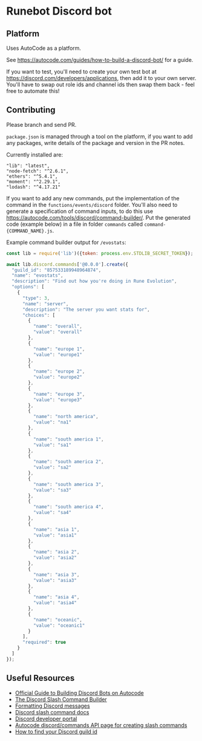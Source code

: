 # Runebot Discord bot

## Platform

Uses AutoCode as a platform.

See https://autocode.com/guides/how-to-build-a-discord-bot/ for a guide.

If you want to test, you'll need to create your own test bot at https://discord.com/developers/applications, then add it to your own server. You'll have to swap out role ids and channel ids then swap them back - feel free to automate this!

## Contributing

Please branch and send PR.

`package.json` is managed through a tool on the platform, if you want to add any packages, write details of the package and version in the PR notes.

Currently installed are:

```
"lib": "latest",
"node-fetch": "^2.6.1",
"ethers": "^5.4.1",
"moment": "^2.29.1",
"lodash": "^4.17.21"
```

If you want to add any new commands, put the implementation of the command in the `functions/events/discord` folder. You'll also need to generate a specification of command inputs, to do this use https://autocode.com/tools/discord/command-builder/. Put the generated code (example below) in a file in folder `commands` called `command-{COMMAND_NAME}.js`.

Example command builder output for `/evostats`:

```js
const lib = require('lib')({token: process.env.STDLIB_SECRET_TOKEN});

await lib.discord.commands['@0.0.0'].create({
  "guild_id": "857533189948964874",
  "name": "evostats",
  "description": "Find out how you're doing in Rune Evolution",
  "options": [
    {
      "type": 3,
      "name": "server",
      "description": "The server you want stats for",
      "choices": [
        {
          "name": "overall",
          "value": "overall"
        },
        {
          "name": "europe 1",
          "value": "europe1"
        },
        {
          "name": "europe 2",
          "value": "europe2"
        },
        {
          "name": "europe 3",
          "value": "europe3"
        },
        {
          "name": "north america",
          "value": "na1"
        },
        {
          "name": "south america 1",
          "value": "sa1"
        },
        {
          "name": "south america 2",
          "value": "sa2"
        },
        {
          "name": "south america 3",
          "value": "sa3"
        },
        {
          "name": "south america 4",
          "value": "sa4"
        },
        {
          "name": "asia 1",
          "value": "asia1"
        },
        {
          "name": "asia 2",
          "value": "asia2"
        },
        {
          "name": "asia 3",
          "value": "asia3"
        },
        {
          "name": "asia 4",
          "value": "asia4"
        },
        {
          "name": "oceanic",
          "value": "oceanic1"
        }
      ],
      "required": true
    }
  ]
});
```

## Useful Resources

- [Official Guide to Building Discord Bots on Autocode](https://autocode.com/guides/how-to-build-a-discord-bot/)
- [The Discord Slash Command Builder](https://autocode.com/discord-command-builder/)
- [Formatting Discord messages](https://discord.com/developers/docs/reference#message-formatting)
- [Discord slash command docs](https://discord.com/developers/docs/interactions/slash-commands)
- [Discord developer portal](https://discord.com/developers/applications)
- [Autocode discord/commands API page for creating slash commands](https://autocode.com/lib/discord/commands/)
- [How to find your Discord guild id](https://support.discord.com/hc/en-us/articles/206346498-Where-can-I-find-my-User-Server-Message-ID-)
